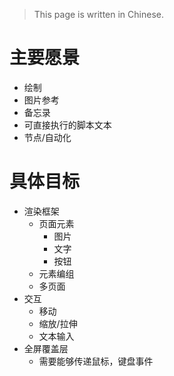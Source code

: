 > This page is written in Chinese.

# 主要愿景
- 绘制
- 图片参考
- 备忘录
- 可直接执行的脚本文本
- 节点/自动化

# 具体目标
- 渲染框架
    - 页面元素
        - 图片
        - 文字
        - 按钮
    - 元素编组
    - 多页面
- 交互
    - 移动
    - 缩放/拉伸
    - 文本输入
- 全屏覆盖层
    - 需要能够传递鼠标，键盘事件